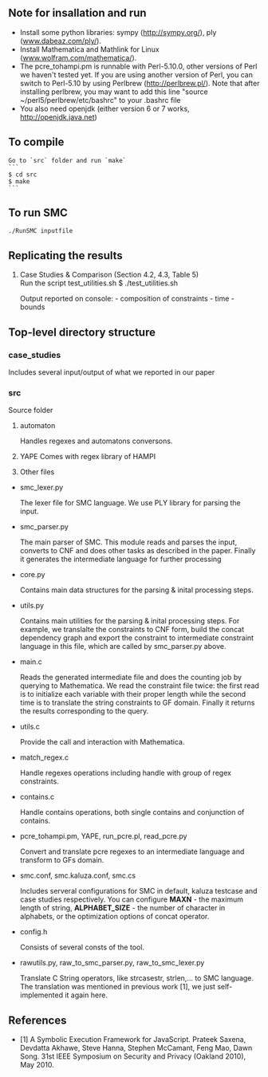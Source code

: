 ## Note for insallation and run
- Install some python libraries: sympy (http://sympy.org/), ply (www.dabeaz.com/ply/).
- Install Mathematica and Mathlink for Linux (www.wolfram.com/mathematica/).
- The pcre_tohampi.pm is runnable with Perl-5.10.0, other versions of Perl we haven't tested yet. If you are using another version of Perl, you can switch to Perl-5.10 by using Perlbrew (http://perlbrew.pl/). Note that after installing perlbrew, you may want to add this line "source ~/perl5/perlbrew/etc/bashrc" to your .bashrc file
- You also need openjdk (either version 6 or 7 works, http://openjdk.java.net)

## To compile
	Go to `src` folder and run `make`
	```	
	$ cd src
	$ make
	```
   
## To run SMC
   ```
   ./RunSMC inputfile
   ```
   
## Replicating the results

1. 	Case Studies & Comparison (Section 4.2, 4.3, Table 5)	
	Run the script test_utilities.sh
	$ ./test_utilities.sh
	
	Output reported on console:
		- composition of constraints
		- time
		- bounds

## Top-level directory structure

### case_studies
   Includes several input/output of what we reported in our paper

### src
Source folder

1. automaton

   Handles regexes and automatons conversons.
   
2. YAPE
   Comes with regex library of HAMPI
   
3. Other files

- smc_lexer.py

  The lexer file for SMC language. We use PLY library for parsing the input.

- smc_parser.py

   The main parser of SMC. This module reads and parses the input, converts to CNF and does other tasks as described in the paper. Finally it generates the intermediate language for further processing
   
- core.py

   Contains main data structures for the parsing & inital processing steps.
   
- utils.py

   Contains main utilities for the parsing & inital processing steps. For example, we translalte the constraints to CNF form, build the concat dependency graph and export the constraint to intermediate constraint language in this file, which are called by smc_parser.py above.

- main.c
   
   Reads the generated intermediate file and does the counting job by querying to Mathematica. We read the constraint file twice: the first read is to initialize each variable with their proper length while the second time is to translate the string constraints to GF domain. Finally it returns the results corresponding to the query.
   
- utils.c

   Provide the call and interaction with Mathematica.
   
- match\_regex.c

   Handle regexes operations including handle with group of regex constraints.
   
- contains.c

   Handle contains operations, both single contains and conjunction of contains.
   
- pcre\_tohampi.pm, YAPE, run\_pcre.pl, read\_pcre.py

   Convert and translate pcre regexes to an intermediate language and transform to GFs domain.
   
- smc.conf, smc.kaluza.conf, smc.cs

   Includes serveral configurations for SMC in default, kaluza testcase and case studies respectively. You can configure **MAXN** - the maximum length of string, **ALPHABET_SIZE** - the number of character in alphabets, or the optimization options of concat operator.
   
- config.h
   
   Consists of several consts of the tool.
   
- rawutils.py, raw\_to\_smc_parser.py, raw\_to\_smc\_lexer.py
   
   Translate C String operators, like strcasestr, strlen,... to SMC language. The translation was mentioned in previous work [1], we just self-implemented it again here.

## References
- [1] A Symbolic Execution Framework for JavaScript. Prateek Saxena, Devdatta Akhawe, Steve Hanna, Stephen McCamant, Feng Mao, Dawn Song. 31st IEEE Symposium on Security and Privacy (Oakland 2010), May 2010.




   
